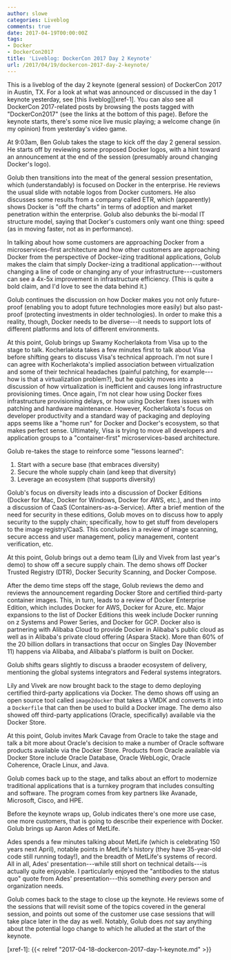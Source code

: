 ```yaml
---
author: slowe
categories: Liveblog
comments: true
date: 2017-04-19T00:00:00Z
tags:
- Docker
- DockerCon2017
title: 'Liveblog: DockerCon 2017 Day 2 Keynote'
url: /2017/04/19/dockercon-2017-day-2-keynote/
---
```


This is a liveblog of the day 2 keynote (general session) of DockerCon 2017 in Austin, TX. For a look at what was announced or discussed in the day 1 keynote yesterday, see [this liveblog][xref-1]. You can also see all DockerCon 2017-related posts by browsing the posts tagged with "DockerCon2017" (see the links at the bottom of this page). Before the keynote starts, there's some nice live music playing; a welcome change (in my opinion) from yesterday's video game.<!--more-->

At 9:03am, Ben Golub takes the stage to kick off the day 2 general session. He starts off by reviewing some proposed Docker logos, with a hint toward an announcement at the end of the session (presumably around changing Docker's logo).

Golub then transitions into the meat of the general session presentation, which (understandably) is focused on Docker in the enterprise. He reviews the usual slide with notable logos from Docker customers. He also discusses some results from a company called ETR, which (apparently) shows Docker is "off the charts" in terms of adoption and market penetration within the enterprise. Golub also debunks the bi-modal IT structure model, saying that Docker's customers only want one thing: speed (as in moving faster, not as in performance).

In talking about how some customers are approaching Docker from a microservices-first architecture and how other customers are approaching Docker from the perspective of Docker-izing traditional applications, Golub makes the claim that simply Docker-izing a traditional application---without changing a line of code or changing any of your infrastructure---customers can see a 4x-5x improvement in infrastructure efficiency. (This is quite a bold claim, and I'd love to see the data behind it.)

Golub continues the discussion on how Docker makes you not only future-proof (enabling you to adopt future technologies more easily) but also past-proof (protecting investments in older technologies). In order to make this a reality, though, Docker needs to be diverse---it needs to support lots of different platforms and lots of different environments.

At this point, Golub brings up Swamy Kocherlakota from Visa up to the stage to talk. Kocherlakota takes a few minutes first to talk about Visa before shifting gears to discuss Visa's technical approach. I'm not sure I can agree with Kocherlakota's implied association between virtualization and some of their technical headaches (painful patching, for example---how is that a virtualization problem?), but he quickly moves into a discussion of how virtualization is inefficient and causes long infrastructure provisioning times. Once again, I'm not clear how using Docker fixes infrastructure provisioning delays, or how using Docker fixes issues with patching and hardware maintenance. However, Kocherlakota's focus on developer productivity and a standard way of packaging and deploying apps seems like a "home run" for Docker and Docker's ecosystem, so that makes perfect sense. Ultimately, Visa is trying to move all developers and application groups to a "container-first" microservices-based architecture.

Golub re-takes the stage to reinforce some "lessons learned":

1. Start with a secure base (that embraces diversity)
2. Secure the whole supply chain (and keep that diversity)
3. Leverage an ecosystem (that supports diversity)

Golub's focus on diversity leads into a discussion of Docker Editions (Docker for Mac, Docker for Windows, Docker for AWS, etc.), and then into a discussion of CaaS (Containers-as-a-Service). After a brief mention of the need for security in these editions, Golub moves on to discuss how to apply security to the supply chain; specifically, how to get stuff from developers to the image registry/CaaS. This concludes in a review of image scanning, secure access and user management, policy management, content verification, etc.

At this point, Golub brings out a demo team (Lily and Vivek from last year's demo) to show off a secure supply chain. The demo shows off Docker Trusted Registry (DTR), Docker Security Scanning, and Docker Compose.

After the demo time steps off the stage, Golub reviews the demo and reviews the announcement regarding Docker Store and certified third-party container images. This, in turn, leads to a review of Docker Enterprise Edition, which includes Docker for AWS, Docker for Azure, etc. Major expansions to the list of Docker Editions this week include Docker running on z Systems and Power Series, and Docker for GCP. Docker also is partnering with Alibaba Cloud to provide Docker in Alibaba's public cloud as well as in Alibaba's private cloud offering (Aspara Stack). More than 60% of the 20 billion dollars in transactions that occur on Singles Day (November 11) happens via Alibaba, and Alibaba's platform is built on Docker.

Golub shifts gears slightly to discuss a braoder ecosystem of delivery, mentioning the global systems integrators and Federal systems integrators.

Lily and Vivek are now brought back to the stage to demo deploying certified third-party applications via Docker. The demo shows off using an open source tool called `image2docker` that takes a VMDK and converts it into a `Dockerfile` that can then be used to build a Docker image. The demo also showed off third-party applications (Oracle, specifically) available via the Docker Store.

At this point, Golub invites Mark Cavage from Oracle to take the stage and talk a bit more about Oracle's decision to make a number of Oracle software products available via the Docker Store. Products from Oracle available via Docker Store include Oracle Database, Oracle WebLogic, Oracle Coherence, Oracle Linux, and Java.

Golub comes back up to the stage, and talks about an effort to modernize traditional applications that is a turnkey program that includes consulting and software. The program comes from key partners like Avanade, Microsoft, Cisco, and HPE.

Before the keynote wraps up, Golub indicates there's one more use case, one more customers, that is going to describe their experience with Docker. Golub brings up Aaron Ades of MetLife.

Ades spends a few minutes talking about MetLife (which is celebrating 150 years next April), notable points in MetLife's history (they have 35-year-old code still running today!), and the breadth of MetLife's systems of record. All in all, Ades' presentation---while still short on technical details---is actually quite enjoyable. I particularly enjoyed the "antibodies to the status quo" quote from Ades' presentation---this something _every_ person and organization needs.

Golub comes back to the stage to close up the keynote. He reviews some of the sessions that will revisit some of the topics covered in the general session, and points out some of the customer use case sessions that will take place later in the day as well. Notably, Golub does _not_ say anything about the potential logo change to which he alluded at the start of the keynote.

[xref-1]: {{< relref "2017-04-18-dockercon-2017-day-1-keynote.md" >}}
